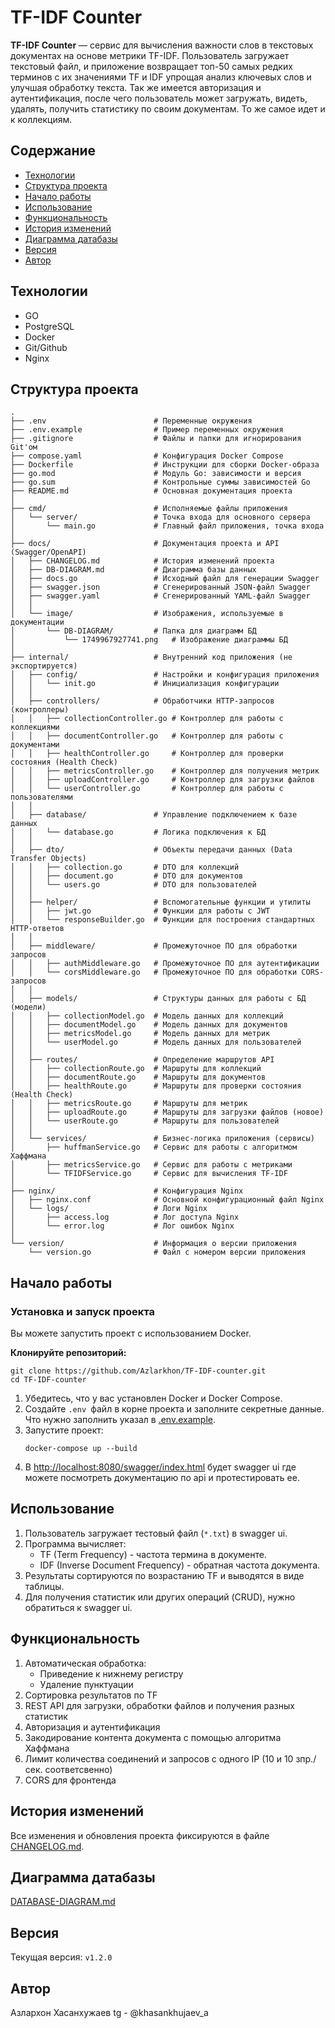 # TF-IDF Counter

**TF-IDF Counter** — сервис для вычисления важности слов в текстовых документах на основе метрики TF-IDF. Пользователь загружает текстовый файл, и приложение возвращает топ-50 самых редких терминов с их значениями TF и IDF упрощая анализ ключевых слов и улучшая обработку текста. Так же имеется авторизация и аутентификация, после чего пользователь может загружать, видеть, удалять, получить статистику по своим документам. То же самое идет и к коллекциям.

## Содержание

* [Технологии](#технологии)
* [Структура проекта](#структура-проекта)
* [Начало работы](#начало-работы)
* [Использование](#использование)
* [Функциональность](#функциональность)
* [История изменений](#история-изменений)
* [Диаграмма датабазы](#диаграмма-датабазы)
* [Версия](#версия)
* [Автор](#автор)

## Технологии

* GO
* PostgreSQL
* Docker
* Git/Github
* Nginx

## Структура проекта

```text
.
├── .env                 		# Переменные окружения
├── .env.example        		# Пример переменных окружения
├── .gitignore           		# Файлы и папки для игнорирования Git'ом
├── compose.yaml         		# Конфигурация Docker Compose
├── Dockerfile           		# Инструкции для сборки Docker-образа
├── go.mod               		# Модуль Go: зависимости и версия
├── go.sum               		# Контрольные суммы зависимостей Go
├── README.md            		# Основная документация проекта
│
├── cmd/                 		# Исполняемые файлы приложения
│   └── server/          		# Точка входа для основного сервера
│       └── main.go      		# Главный файл приложения, точка входа
│
├── docs/                		# Документация проекта и API (Swagger/OpenAPI)
│   ├── CHANGELOG.md     		# История изменений проекта
│   ├── DB-DIAGRAM.md    		# Диаграмма базы данных
│   ├── docs.go          		# Исходный файл для генерации Swagger
│   ├── swagger.json     		# Сгенерированный JSON-файл Swagger
│   ├── swagger.yaml     		# Сгенерированный YAML-файл Swagger
│   │
│   └── image/           		# Изображения, используемые в документации
│       └── DB-DIAGRAM/  		# Папка для диаграмм БД
│           └── 1749967927741.png	# Изображение диаграммы БД
│
├── internal/            		# Внутренний код приложения (не экспортируется)
│   ├── config/          		# Настройки и конфигурация приложения
│   │   └── init.go      		# Инициализация конфигурации
│   │
│   ├── controllers/     		# Обработчики HTTP-запросов (контроллеры)
│   │   ├── collectionController.go	# Контроллер для работы с коллекциями
│   │   ├── documentController.go	# Контроллер для работы с документами
│   │   ├── healthController.go  	# Контроллер для проверки состояния (Health Check)
│   │   ├── metricsController.go 	# Контроллер для получения метрик
│   │   ├── uploadController.go  	# Контроллер для загрузки файлов
│   │   └── userController.go    	# Контроллер для работы с пользователями
│   │
│   ├── database/        		# Управление подключением к базе данных
│   │   └── database.go   		# Логика подключения к БД
│   │
│   ├── dto/             		# Объекты передачи данных (Data Transfer Objects)
│   │   ├── collection.go		# DTO для коллекций
│   │   ├── document.go  		# DTO для документов
│   │   └── users.go     		# DTO для пользователей
│   │
│   ├── helper/          		# Вспомогательные функции и утилиты
│   │   ├── jwt.go       		# Функции для работы с JWT
│   │   └── responseBuilder.go	# Функции для построения стандартных HTTP-ответов
│   │
│   ├── middleware/      		# Промежуточное ПО для обработки запросов
│   │   ├── authMiddleware.go	# Промежуточное ПО для аутентификации
│   │   └── corsMiddleware.go	# Промежуточное ПО для обработки CORS-запросов
│   │
│   ├── models/          		# Структуры данных для работы с БД (модели)
│   │   ├── collectionModel.go	# Модель данных для коллекций
│   │   ├── documentModel.go  	# Модель данных для документов
│   │   ├── metricsModel.go   	# Модель данных для метрик
│   │   └── userModel.go      	# Модель данных для пользователей
│   │
│   ├── routes/          		# Определение маршрутов API
│   │   ├── collectionRoute.go	# Маршруты для коллекций
│   │   ├── documentRoute.go  	# Маршруты для документов
│   │   ├── healthRoute.go    	# Маршруты для проверки состояния (Health Check)
│   │   ├── metricsRoute.go   	# Маршруты для метрик
│   │   ├── uploadRoute.go    	# Маршруты для загрузки файлов (новое)
│   │   └── userRoute.go      	# Маршруты для пользователей
│   │
│   └── services/        		# Бизнес-логика приложения (сервисы)
│       ├── huffmanService.go 	# Сервис для работы с алгоритмом Хаффмана
│       ├── metricsService.go 	# Сервис для работы с метриками
│       └── TFIDFService.go   	# Сервис для вычисления TF-IDF
│
├── nginx/               		# Конфигурация Nginx
│   ├── nginx.conf       		# Основной конфигурационный файл Nginx
│   └── logs/            		# Логи Nginx
│       ├── access.log   		# Лог доступа Nginx
│       └── error.log    		# Лог ошибок Nginx
│
└── version/             		# Информация о версии приложения
    └── version.go       		# Файл с номером версии приложения

```

## Начало работы

### Установка и запуск проекта

Вы можете запустить проект с использованием Docker.

**Клонируйте репозиторий:**

```
git clone https://github.com/Azlarkhon/TF-IDF-counter.git
cd TF-IDF-counter
```

1. Убедитесь, что у вас установлен Docker и Docker Compose.
2. Создайте `.env `файл в корне проекта и заполните секретные данные. Что нужно заполнить указал в [.env.example](./.env.example).
3. Запустите проект:
   ```
   docker-compose up --build
   ```
4. В [http://localhost:8080/swagger/index.html](http://localhost:8080/swagger/index.html) будет swagger ui где можете посмотреть документацию по api и протестировать ее.

## Использование

1. Пользователь загружает тестовый файл (`*.txt`) в swagger ui.
2. Программа вычисляет:
   - TF (Term Frequency) - частота термина в документе.
   - IDF (Inverse Document Frequency) - обратная частота документа.
3. Результаты сортируются по возрастанию TF и выводятся в виде таблицы.
4. Для получения статистик или других операций (CRUD), нужно обратиться к swagger ui.

## Функциональность

1. Автоматическая обработка:
   - Приведение к нижнему регистру
   - Удаление пунктуации
2. Сортировка результатов по TF
3. REST API для загрузки, обработки файлов и получения разных статистик
4. Авторизация и аутентификация
5. Закодирование контента документа с помощью алгоритма Хаффмана
6. Лимит количества соединений и запросов с одного IP (10 и 10 зпр./сек. соответсвенно)
7. CORS для фронтенда

## История изменений

Все изменения и обновления проекта фиксируются в файле [CHANGELOG.md](./docs/CHANGELOG.md).

## Диаграмма датабазы

[DATABASE-DIAGRAM.md](./docs/DB-DIAGRAM.md)

## Версия

Текущая версия: `v1.2.0`

## Автор

Азлархон Хасанхужаев
tg - @khasankhujaev_a

